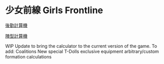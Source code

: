 # 少女前線 Girls Frontline

[後勤計算機](https://ynntk4815.github.io/gf/main.html)

[陣型計算機](https://ynntk4815.github.io/gf/main2.html)


WIP Update to bring the calculator to the current version of the game.
To add:
Coalitions
New special T-Dolls
exclusive equipment
arbitrary/custom formation calculations
